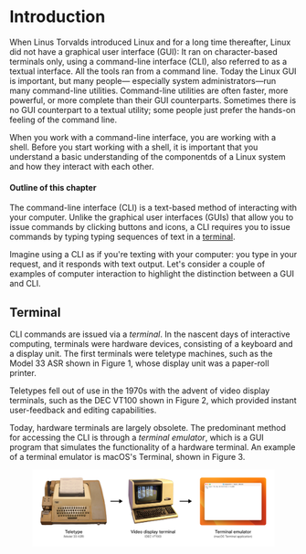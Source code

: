 # Introduction

When Linus Torvalds introduced Linux and for a long time thereafter, Linux did not have a graphical user interface (GUI): It ran on character-based terminals only, using a command-line interface (CLI), also referred to as a textual interface. All the tools ran from a command line. Today the Linux GUI is important, but many people— especially system administrators—run many command-line utilities. Command-line utilities are often faster, more powerful, or more complete than their GUI counterparts. Sometimes there is no GUI counterpart to a textual utility; some people just prefer the hands-on feeling of the command line.

When you work with a command-line interface, you are working with a shell. Before you start working with a shell, it is important that you understand a basic understanding of the componentds of a Linux system and how they interact with each other.&#x20;



#### Outline of this chapter

The command-line interface (CLI) is a text-based method of interacting with your computer. Unlike the graphical user interfaces (GUIs) that allow you to issue commands by clicking buttons and icons, a CLI requires you to issue commands by typing typing sequences of text in a [terminal](broken-reference).&#x20;

Imagine using a CLI as if you're texting with your computer: you type in your request, and it responds  with text output. Let's consider a couple of examples of computer interaction to highlight the distinction between a GUI and CLI.&#x20;

## Terminal

CLI commands are issued via a _terminal_. In the nascent days of interactive computing, terminals were hardware devices, consisting of a keyboard and a display unit. The first terminals were teletype machines, such as the Model 33 ASR shown in Figure 1, whose display unit was a paper-roll printer.

Teletypes fell out of use in the 1970s with the advent of video display terminals, such as the DEC VT100 shown in Figure 2, which provided instant user-feedback and editing capabilities.&#x20;

Today, hardware terminals are largely obsolete. The predominant method for accessing the CLI is through a _terminal emulator_, which is a GUI program that simulates the functionality of a hardware terminal. An example of a terminal emulator is macOS's Terminal, shown in Figure 3.&#x20;

<figure><img src="../.gitbook/assets/Frame 1 (4).png" alt=""><figcaption></figcaption></figure>
